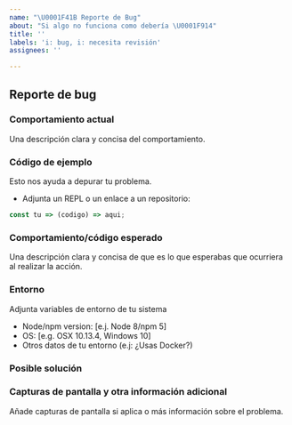 ```yaml
---
name: "\U0001F41B Reporte de Bug"
about: "Si algo no funciona como debería \U0001F914"
title: ''
labels: 'i: bug, i: necesita revisión'
assignees: ''

---
```


## Reporte de bug

### Comportamiento actual

Una descripción clara y concisa del comportamiento.

### Código de ejemplo

Esto nos ayuda a depurar tu problema.

- Adjunta un REPL o un enlace a un repositorio:

```js
const tu => (codigo) => aqui;
```

### Comportamiento/código esperado

Una descripción clara y concisa de que es lo que esperabas que ocurriera al realizar la acción.

### Entorno

Adjunta variables de entorno de tu sistema

- Node/npm version: [e.j. Node 8/npm 5]
- OS: [e.g. OSX 10.13.4, Windows 10]
- Otros datos de tu entorno (e.j: ¿Usas Docker?)

### Posible solución
<!--- Unicamente si tienes sugerencias para resolver el bug -->

### Capturas de pantalla y otra información adicional

Añade capturas de pantalla si aplica o más información sobre el problema.
